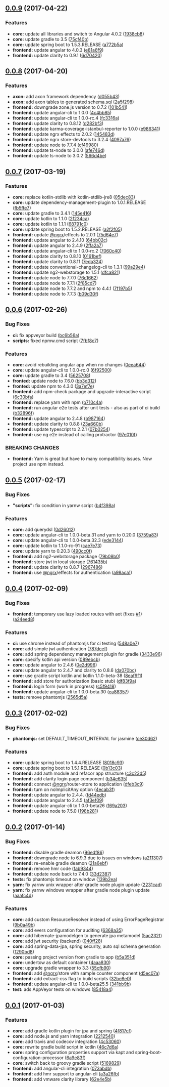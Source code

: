 <a name="0.0.9"></a>
## [0.0.9](https://github.com/shardis/shardis/compare/v0.0.8...v0.0.9) (2017-04-22)


### Features

* **core:** update all libraries and switch to Angular 4.0.2 ([1938cb8](https://github.com/shardis/shardis/commit/1938cb8))
* **core:** update gradle to 3.5 ([75cf40b](https://github.com/shardis/shardis/commit/75cf40b))
* **core:** update spring boot to 1.5.3.RELEASE ([a772b5a](https://github.com/shardis/shardis/commit/a772b5a))
* **frontend:** update angular to 4.0.3 ([e81a6f9](https://github.com/shardis/shardis/commit/e81a6f9))
* **frontend:** update clarity to 0.9.1 ([6d70420](https://github.com/shardis/shardis/commit/6d70420))



<a name="0.0.8"></a>
## [0.0.8](https://github.com/shardis/shardis/compare/v0.0.7...v0.0.8) (2017-04-20)


### Features

* **axon:** add axon framework dependency ([d055b43](https://github.com/shardis/shardis/commit/d055b43))
* **axon:** add axon tables to generated schema.sql ([2a5f298](https://github.com/shardis/shardis/commit/2a5f298))
* **frontend:** downgrade zone.js version to 0.7.2 ([101b541](https://github.com/shardis/shardis/commit/101b541))
* **frontend:** update angular-cli to 1.0.0 ([4c4bb85](https://github.com/shardis/shardis/commit/4c4bb85))
* **frontend:** update angular-cli to 1.0.0-rc.4 ([fc3316a](https://github.com/shardis/shardis/commit/fc3316a))
* **frontend:** update clarity to 0.8.12 ([d282bf3](https://github.com/shardis/shardis/commit/d282bf3))
* **frontend:** update karma-coverage-istanbul-reporter to 1.0.0 ([e986341](https://github.com/shardis/shardis/commit/e986341))
* **frontend:** update ngrx effects to 2.0.2 ([145483d](https://github.com/shardis/shardis/commit/145483d))
* **frontend:** update ngrx store-devtools to 3.2.4 ([4097a76](https://github.com/shardis/shardis/commit/4097a76))
* **frontend:** update node to 7.7.4 ([cf49980](https://github.com/shardis/shardis/commit/cf49980))
* **frontend:** update ts-node to 3.0.0 ([afe746d](https://github.com/shardis/shardis/commit/afe746d))
* **frontend:** update ts-node to 3.0.2 ([566d4be](https://github.com/shardis/shardis/commit/566d4be))



<a name="0.0.7"></a>
## [0.0.7](https://github.com/shardis/shardis/compare/v0.0.6...v0.0.7) (2017-03-19)


### Features

* **core:** replace kotlin-stdlib with kotlin-stdlib-jre8 ([05dec83](https://github.com/shardis/shardis/commit/05dec83))
* **core:** update dependency-management-plugin to 1.0.1.RELEASE ([fb5ffe7](https://github.com/shardis/shardis/commit/fb5ffe7))
* **core:** update gradle to 3.4.1 ([145e416](https://github.com/shardis/shardis/commit/145e416))
* **core:** update kotlin to 1.1.0 ([2f234ca](https://github.com/shardis/shardis/commit/2f234ca))
* **core:** update kotlin to 1.1.1 ([68791c0](https://github.com/shardis/shardis/commit/68791c0))
* **core:** update spring boot to 1.5.2.RELEASE ([a2f2f05](https://github.com/shardis/shardis/commit/a2f2f05))
* **frontend:** update [@ngrx](https://github.com/ngrx)/effects to 2.0.1 ([75d64e7](https://github.com/shardis/shardis/commit/75d64e7))
* **frontend:** update angular to 2.4.10 ([64bb02c](https://github.com/shardis/shardis/commit/64bb02c))
* **frontend:** update angular to 2.4.9 ([2ffa2a7](https://github.com/shardis/shardis/commit/2ffa2a7))
* **frontend:** update angular-cli to 1.0.0-rc.2 ([7060c40](https://github.com/shardis/shardis/commit/7060c40))
* **frontend:** update clarity to 0.8.10 ([0161bef](https://github.com/shardis/shardis/commit/0161bef))
* **frontend:** update clarity to 0.8.11 ([7eda324](https://github.com/shardis/shardis/commit/7eda324))
* **frontend:** update conventional-changelog-cli to 1.3.1 ([99a29e4](https://github.com/shardis/shardis/commit/99a29e4))
* **frontend:** update ng2-webstorage to 1.5.1 ([dfca821](https://github.com/shardis/shardis/commit/dfca821))
* **frontend:** update node to 7.7.0 ([76c1662](https://github.com/shardis/shardis/commit/76c1662))
* **frontend:** update node to 7.7.1 ([2f85cd7](https://github.com/shardis/shardis/commit/2f85cd7))
* **frontend:** update node to 7.7.2 and npm to 4.4.1 ([7f197b5](https://github.com/shardis/shardis/commit/7f197b5))
* **frontend:** update node to 7.7.3 ([b09d30f](https://github.com/shardis/shardis/commit/b09d30f))



<a name="0.0.6"></a>
## [0.0.6](https://github.com/shardis/shardis/compare/v0.0.5...v0.0.6) (2017-02-26)


### Bug Fixes

* **ci:** fix appveyor build ([bc6b56a](https://github.com/shardis/shardis/commit/bc6b56a))
* **scripts:** fixed npmw.cmd script ([7fbf8c7](https://github.com/shardis/shardis/commit/7fbf8c7))


### Features

* **core:** avoid rebuilding angular app when no changes ([0eea644](https://github.com/shardis/shardis/commit/0eea644))
* **core:** update angular-cli to 1.0.0-rc.0 ([6f92500](https://github.com/shardis/shardis/commit/6f92500))
* **core:** update gradle to 3.4 ([5625708](https://github.com/shardis/shardis/commit/5625708))
* **fronted:** update node to 7.6.0 ([bb3d312](https://github.com/shardis/shardis/commit/bb3d312))
* **fronted:** update npm to 4.3.0 ([3a7ef7e](https://github.com/shardis/shardis/commit/3a7ef7e))
* **frontend:** add npm-check package and upgrade-interactive script ([6c30bfa](https://github.com/shardis/shardis/commit/6c30bfa))
* **frontend:** replace yarn with npm ([b710c4a](https://github.com/shardis/shardis/commit/b710c4a))
* **frontend:** run angular e2e tests after unit tests - also as part of ci build ([b32896f](https://github.com/shardis/shardis/commit/b32896f))
* **frontend:** update angular to 2.4.8 ([b987164](https://github.com/shardis/shardis/commit/b987164))
* **frontend:** update clarity to 0.8.8 ([23a660b](https://github.com/shardis/shardis/commit/23a660b))
* **frontend:** update typescript to 2.2.1 ([07b0254](https://github.com/shardis/shardis/commit/07b0254))
* **frontend:** use ng e2e instead of calling protractor ([97e010f](https://github.com/shardis/shardis/commit/97e010f))


### BREAKING CHANGES

* **frontend:** Yarn is great but have to many compatibility issues. Now project use npm instead.



<a name="0.0.5"></a>
## [0.0.5](https://github.com/shardis/shardis/compare/v0.0.4...v0.0.5) (2017-02-17)


### Bug Fixes

* **"scripts":** fix condition in yarnw script ([b4f398a](https://github.com/shardis/shardis/commit/b4f398a))


### Features

* **core:** add querydsl ([0d26012](https://github.com/shardis/shardis/commit/0d26012))
* **core:** update angular-cli to 1.0.0-beta.31 and yarn to 0.20.0 ([3759a83](https://github.com/shardis/shardis/commit/3759a83))
* **core:** update angular-cli to 1.0.0-beta.32.3 ([ede3144](https://github.com/shardis/shardis/commit/ede3144))
* **core:** update kotlin to 1.1.0-rc-91 ([cae7e73](https://github.com/shardis/shardis/commit/cae7e73))
* **core:** update yarn to 0.20.3 ([490cc0f](https://github.com/shardis/shardis/commit/490cc0f))
* **frontend:** add ng2-webstorage package ([79b08b0](https://github.com/shardis/shardis/commit/79b08b0))
* **frontend:** store jwt in local storage ([761435b](https://github.com/shardis/shardis/commit/761435b))
* **frontend:** update clarity to 0.8.7 ([2967486](https://github.com/shardis/shardis/commit/2967486))
* **frontend:** use [@ngrx](https://github.com/ngrx)/effects for authentication ([a98aca1](https://github.com/shardis/shardis/commit/a98aca1))



<a name="0.0.4"></a>
## [0.0.4](https://github.com/shardis/shardis/compare/v0.0.3...v0.0.4) (2017-02-09)


### Bug Fixes

* **frontend:** temporary use lazy loaded routes with aot (fixes [#1](https://github.com/shardis/shardis/issues/1)) ([a24eed8](https://github.com/shardis/shardis/commit/a24eed8))


### Features

* **ci:** use chrome instead of phantomjs for ci testing ([548a0e7](https://github.com/shardis/shardis/commit/548a0e7))
* **core:** add simple jwt authentication ([787dcef](https://github.com/shardis/shardis/commit/787dcef))
* **core:** add spring dependency management plugin for gradle ([3433e96](https://github.com/shardis/shardis/commit/3433e96))
* **core:** specify kotlin api version ([089ebcb](https://github.com/shardis/shardis/commit/089ebcb))
* **core:** update angular to 2.4.6 ([0e2d996](https://github.com/shardis/shardis/commit/0e2d996))
* **core:** update angular to 2.4.7 and clarity to 0.8.6 ([da070bc](https://github.com/shardis/shardis/commit/da070bc))
* **core:** use gradle script kotlin and kotlin 1.1.0-beta-38 ([8eaf9f1](https://github.com/shardis/shardis/commit/8eaf9f1))
* **frontend:** add store for authorization (basic stub) ([df83f9a](https://github.com/shardis/shardis/commit/df83f9a))
* **frontend:** login form (work in progress) ([c5f9418](https://github.com/shardis/shardis/commit/c5f9418))
* **frontend:** update angular-cli to 1.0.0-beta.30 ([ea88357](https://github.com/shardis/shardis/commit/ea88357))
* **tests:** remove phantomjs ([2565d5a](https://github.com/shardis/shardis/commit/2565d5a))



<a name="0.0.3"></a>
## [0.0.3](https://github.com/shardis/shardis/compare/v0.0.2...v0.0.3) (2017-02-02)


### Bug Fixes

* **phantomjs:** set DEFAULT_TIMEOUT_INTERVAL for jasmine ([ce30d62](https://github.com/shardis/shardis/commit/ce30d62))


### Features

* **core:** update spring boot to 1.4.4.RELEASE ([8018c93](https://github.com/shardis/shardis/commit/8018c93))
* **core:** update spring boot to 1.5.1.RELEASE ([0b13c03](https://github.com/shardis/shardis/commit/0b13c03))
* **frontend:** add auth module and refacor app structure ([c3c23d5](https://github.com/shardis/shardis/commit/c3c23d5))
* **frontend:** add clarity login page component ([b34e635](https://github.com/shardis/shardis/commit/b34e635))
* **frontend:** connect [@ngrx](https://github.com/ngrx)/router-store to application ([dfeb3c9](https://github.com/shardis/shardis/commit/dfeb3c9))
* **frontend:** turn on noImplicitAny option ([4ecab3f](https://github.com/shardis/shardis/commit/4ecab3f))
* **frontend:** update angular to 2.4.4. ([fd44edb](https://github.com/shardis/shardis/commit/fd44edb))
* **frontend:** update angular to 2.4.5 ([af3ef09](https://github.com/shardis/shardis/commit/af3ef09))
* **frontend:** update angular-cli to 1.0.0-beta26 ([f69a203](https://github.com/shardis/shardis/commit/f69a203))
* **frontend:** update node to 7.5.0 ([198b281](https://github.com/shardis/shardis/commit/198b281))



<a name="0.0.2"></a>
## [0.0.2](https://github.com/shardis/shardis/compare/v0.0.1...v0.0.2) (2017-01-14)


### Bug Fixes

* **frontend:** disable gradle deamon ([96edf86](https://github.com/shardis/shardis/commit/96edf86))
* **frontend:** downgrade node to 6.9.3 due to issues on windows ([a211307](https://github.com/shardis/shardis/commit/a211307))
* **frontend:** re-enable gradle deamon ([21a6ebf](https://github.com/shardis/shardis/commit/21a6ebf))
* **frontend:** remove hmr code ([fab9344](https://github.com/shardis/shardis/commit/fab9344))
* **frontend:** update node back to 7.4.0 ([33d2387](https://github.com/shardis/shardis/commit/33d2387))
* **tests:** fix phantomjs timeout on window ([139b2ea](https://github.com/shardis/shardis/commit/139b2ea))
* **yarn:** fix yarnw unix wrapper after gradle node plugin update ([2231cad](https://github.com/shardis/shardis/commit/2231cad))
* **yarn:** fix yarnw windows wrapper after gradle node plugin update ([aaafc4d](https://github.com/shardis/shardis/commit/aaafc4d))


### Features

* **core:** add custom ResourceResolver instead of using ErrorPageRegistrar ([9b0a49b](https://github.com/shardis/shardis/commit/9b0a49b))
* **core:** add evers configuration for auditing ([6368a35](https://github.com/shardis/shardis/commit/6368a35))
* **core:** add hibernate-jpamodelgen to generate jpa metamodel ([5ac232f](https://github.com/shardis/shardis/commit/5ac232f))
* **core:** add jwt security (backend) ([040ff28](https://github.com/shardis/shardis/commit/040ff28))
* **core:** add spring-data-jpa, spring security, auto sql schema generation ([1290bd8](https://github.com/shardis/shardis/commit/1290bd8))
* **core:** passing project version from gradle to app ([b5a351d](https://github.com/shardis/shardis/commit/b5a351d))
* **core:** undertow as default container ([4aaa830](https://github.com/shardis/shardis/commit/4aaa830))
* **core:** upgrade gradle wrapper to 3.3 ([55cfb90](https://github.com/shardis/shardis/commit/55cfb90))
* **frontend:** add [@ngrx](https://github.com/ngrx)/store with sample counter component ([d5ec07a](https://github.com/shardis/shardis/commit/d5ec07a))
* **frontend:** add extract-css flag to build scripts ([32be8e0](https://github.com/shardis/shardis/commit/32be8e0))
* **frontend:** update angular-cli to 1.0.0-beta25.5 ([341bb9b](https://github.com/shardis/shardis/commit/341bb9b))
* **test:** ads AppVeyor tests on windows ([85418a4](https://github.com/shardis/shardis/commit/85418a4))



<a name="0.0.1"></a>
## [0.0.1](https://github.com/shardis/shardis/compare/46c7d6a...v0.0.1) (2017-01-03)


### Features

* **core:** add gradle kotlin plugin for jpa and spring ([4f817cf](https://github.com/shardis/shardis/commit/4f817cf))
* **core:** add node.js and yarn integration ([2212540](https://github.com/shardis/shardis/commit/2212540))
* **core:** add travis and codecov integration ([4c53060](https://github.com/shardis/shardis/commit/4c53060))
* **core:** rewrite gradle build script in kotlin ([46c7d6a](https://github.com/shardis/shardis/commit/46c7d6a))
* **core:** spring configuration properties support via kapt and spring-boot-configuration-processor ([6a9e83f](https://github.com/shardis/shardis/commit/6a9e83f))
* **core:** switch back to groovy gradle script ([5169829](https://github.com/shardis/shardis/commit/5169829))
* **frontend:** add angular-cli integration ([073abdb](https://github.com/shardis/shardis/commit/073abdb))
* **frontend:** add hmr support to angular-cli ([a3a26fb](https://github.com/shardis/shardis/commit/a3a26fb))
* **frontend:** add vmware clarity library ([62e4e5b](https://github.com/shardis/shardis/commit/62e4e5b))




